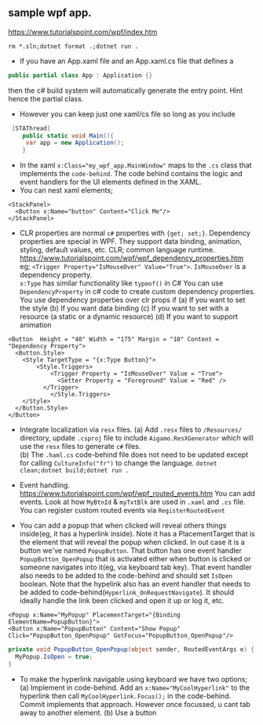 ## sample wpf app.

https://www.tutorialspoint.com/wpf/index.htm

`rm *.sln;dotnet format .;dotnet run .`

- If you have an App.xaml file and an App.xaml.cs file that defines a 
```c#
public partial class App : Application {}
```
then the c# build system will automatically generate the entry point. Hint hence the partial class.   
- However you can keep just one xaml/cs file so long as you include
```c#
 [STAThread]
    public static void Main(){
     var app = new Application();   
    }
```
- In the xaml `x:Class="my_wpf_app.MainWindow"` maps to the `.cs` class that implements the `code-behind`. The code behind contains the logic and event handlers for the UI elements defined in the XAML.    
- You can nest xaml elements;
```xaml
<StackPanel> 
  <Button x:Name="button" Content="Click Me"/> 
</StackPanel>
```
- CLR properties are normal `c#` properties with `{get; set;}`. Dependency properties are special in WPF. They support data binding, animation, styling, default values, etc.
  CLR; common language runtime.        
  https://www.tutorialspoint.com/wpf/wpf_dependency_properties.htm     
  eg; `<Trigger Property="IsMouseOver" Value="True">`.  `IsMouseOver` is a dependency property.   
  `x:Type` has similar functionality like `typeof()` in C#
  You can use `DependencyProperty` in c# code to create custom dependency properties.   
  You use dependency properties over clr props if
    (a) If you want to set the style
    (b) If you want data binding
    (c) If you want to set with a resource (a static or a dynamic resource)
    (d) If you want to support animation
```xaml
<Button  Height = "40" Width = "175" Margin = "10" Content = "Dependency Property"> 
  <Button.Style> 
    <Style TargetType = "{x:Type Button}"> 
        <Style.Triggers> 
            <Trigger Property = "IsMouseOver" Value = "True"> 
              <Setter Property = "Foreground" Value = "Red" /> 
          </Trigger>
            </Style.Triggers>
    </Style> 
  </Button.Style> 
</Button>
```
  
- Integrate localization via `resx` files.
  (a) Add `.resx` files to `/Resources/` directory, update `.csproj` file to include `Aigamo.ResXGenerator` which will use the `resx` files to generate `c#` files.      
  (b) The `.haml.cs` code-behind file does not need to be updated except for calling `CultureInfo("fr")` to change the language. 
  `dotnet clean;dotnet build;dotnet run .`  
       
- Event handling. https://www.tutorialspoint.com/wpf/wpf_routed_events.htm 
  You can add events. Look at how `MyBtnId` & `myTxtBlk` are used in `.xaml` and `.cs` file. 
  You can register custom routed events via `RegisterRoutedEvent`   

- You can add a popup that when clicked will reveal others things inside(eg, it has a hyperlink inside). Note it has a PlacementTarget that is the element that will reveal the popup when clicked. In out case it is a button we've named `PopupButton`. That button has one event handler `PopupButton_OpenPopup` that is activated either when button is clicked or someone navigates into it(eg, via keyboard tab key). That event handler also needs to be added to the code-behind and should set `IsOpen` boolean. Note that the hypelink also has an event handler that needs to be added to code-behind(`Hyperlink_OnRequestNavigate`). It should ideally handle the link been clicked and open it up or log it, etc.
```xaml
<Popup x:Name="MyPopup" PlacementTarget="{Binding ElementName=PopupButton}">
<Button x:Name="PopupButton" Content="Show Popup" Click="PopupButton_OpenPopup" GotFocus="PopupButton_OpenPopup"/>
```
```c#
private void PopupButton_OpenPopup(object sender, RoutedEventArgs e) {
  MyPopup.IsOpen = true;
}
```
- To make the hyperlink navigable using keyboard we have two options;
  (a) Implement in code-behind. Add an `x:Name="MyCoolHyperlink"` to the hyperlink then call `MyCoolHyperlink.Focus();` in the code-behind.      
      Commit implements that approach. However once focussed, u cant tab away to another element.
  (b) Use a button
